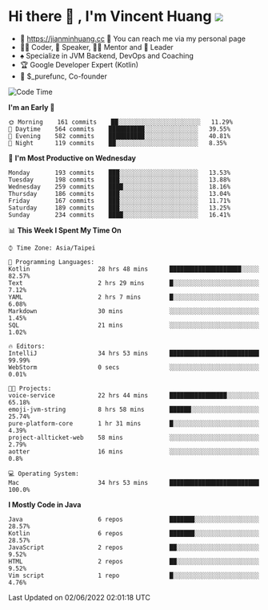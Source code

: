 # Hi there 👋 , I'm Vincent Huang ![](https://komarev.com/ghpvc/?username=Jian-Min-Huang)
- 💎 https://jianminhuang.cc 🙋 You can reach me via my personal page
- 👨‍💻 Coder, 🎤 Speaker, 👨‍🏫 Mentor and 🚀 Leader
- ♠️ Specialize in JVM Backend, DevOps and Coaching
- 🏆 Google Developer Expert (Kotlin)
- 💼 $_purefunc, Co-founder

<!--START_SECTION:waka-->
![Code Time](http://img.shields.io/badge/Code%20Time-0%20secs-blue)

**I'm an Early 🐤** 

```text
🌞 Morning    161 commits    ██░░░░░░░░░░░░░░░░░░░░░░░   11.29% 
🌆 Daytime    564 commits    ██████████░░░░░░░░░░░░░░░   39.55% 
🌃 Evening    582 commits    ██████████░░░░░░░░░░░░░░░   40.81% 
🌙 Night      119 commits    ██░░░░░░░░░░░░░░░░░░░░░░░   8.35%

```
📅 **I'm Most Productive on Wednesday** 

```text
Monday       193 commits    ███░░░░░░░░░░░░░░░░░░░░░░   13.53% 
Tuesday      198 commits    ███░░░░░░░░░░░░░░░░░░░░░░   13.88% 
Wednesday    259 commits    ████░░░░░░░░░░░░░░░░░░░░░   18.16% 
Thursday     186 commits    ███░░░░░░░░░░░░░░░░░░░░░░   13.04% 
Friday       167 commits    ███░░░░░░░░░░░░░░░░░░░░░░   11.71% 
Saturday     189 commits    ███░░░░░░░░░░░░░░░░░░░░░░   13.25% 
Sunday       234 commits    ████░░░░░░░░░░░░░░░░░░░░░   16.41%

```


📊 **This Week I Spent My Time On** 

```text
⌚︎ Time Zone: Asia/Taipei

💬 Programming Languages: 
Kotlin                   28 hrs 48 mins      ████████████████████░░░░░   82.57% 
Text                     2 hrs 29 mins       █░░░░░░░░░░░░░░░░░░░░░░░░   7.12% 
YAML                     2 hrs 7 mins        █░░░░░░░░░░░░░░░░░░░░░░░░   6.08% 
Markdown                 30 mins             ░░░░░░░░░░░░░░░░░░░░░░░░░   1.45% 
SQL                      21 mins             ░░░░░░░░░░░░░░░░░░░░░░░░░   1.02%

🔥 Editors: 
IntelliJ                 34 hrs 53 mins      █████████████████████████   99.99% 
WebStorm                 0 secs              ░░░░░░░░░░░░░░░░░░░░░░░░░   0.01%

🐱‍💻 Projects: 
voice-service            22 hrs 44 mins      ████████████████░░░░░░░░░   65.18% 
emoji-jvm-string         8 hrs 58 mins       ██████░░░░░░░░░░░░░░░░░░░   25.74% 
pure-platform-core       1 hr 31 mins        █░░░░░░░░░░░░░░░░░░░░░░░░   4.39% 
project-allticket-web    58 mins             ░░░░░░░░░░░░░░░░░░░░░░░░░   2.79% 
aotter                   16 mins             ░░░░░░░░░░░░░░░░░░░░░░░░░   0.8%

💻 Operating System: 
Mac                      34 hrs 53 mins      █████████████████████████   100.0%

```

**I Mostly Code in Java** 

```text
Java                     6 repos             ███████░░░░░░░░░░░░░░░░░░   28.57% 
Kotlin                   6 repos             ███████░░░░░░░░░░░░░░░░░░   28.57% 
JavaScript               2 repos             ██░░░░░░░░░░░░░░░░░░░░░░░   9.52% 
HTML                     2 repos             ██░░░░░░░░░░░░░░░░░░░░░░░   9.52% 
Vim script               1 repo              █░░░░░░░░░░░░░░░░░░░░░░░░   4.76%

```



 Last Updated on 02/06/2022 02:01:18 UTC
<!--END_SECTION:waka-->
